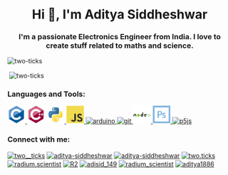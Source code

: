 <h1 align="center">Hi 👋, I'm Aditya Siddheshwar</h1>
<h3 align="center">I'm a passionate Electronics Engineer from India. I love to create stuff related to maths and science.</h3>

<p align="left"> <img src="https://komarev.com/ghpvc/?username=two-ticks&label=Profile%20views&color=0e75b6&style=flat" alt="two-ticks" /> </p>
<p>&nbsp;<img align="center" src="https://github-readme-stats.vercel.app/api?username=two-ticks&show_icons=true&locale=en" alt="two-ticks" /></p>

<h3 align="left">Languages and Tools:</h3>
<p><a href="https://www.cprogramming.com/" target="_blank"> <img src="https://raw.githubusercontent.com/devicons/devicon/master/icons/c/c-original.svg" alt="c" width="40" height="40"/> </a> <a href="https://www.w3schools.com/cpp/" target="_blank"> <img src="https://raw.githubusercontent.com/devicons/devicon/master/icons/cplusplus/cplusplus-original.svg" alt="cplusplus" width="40" height="40"/></a> <a href="https://www.python.org" target="_blank"> <img src="https://raw.githubusercontent.com/devicons/devicon/master/icons/python/python-original.svg" alt="python" width="40" height="40"/> </a> <a href="https://developer.mozilla.org/en-US/docs/Web/JavaScript" target="_blank"> <img src="https://raw.githubusercontent.com/devicons/devicon/master/icons/javascript/javascript-original.svg" alt="javascript" width="40" height="40"/> </a> <a href="https://www.arduino.cc/" target="_blank"> <img src="https://cdn.worldvectorlogo.com/logos/arduino-1.svg" alt="arduino" width="40" height="40"/> </a> <a href="https://git-scm.com/" target="_blank"> <img src="https://www.vectorlogo.zone/logos/git-scm/git-scm-icon.svg" alt="git" width="40" height="40"/> </a> <a href="https://nodejs.org" target="_blank"> <img src="https://raw.githubusercontent.com/devicons/devicon/master/icons/nodejs/nodejs-original-wordmark.svg" alt="nodejs" width="40" height="40"/> </a> <a href="https://www.photoshop.com/en" target="_blank"> <img src="https://raw.githubusercontent.com/devicons/devicon/master/icons/photoshop/photoshop-line.svg" alt="photoshop" width="40" height="40"/> </a> <a href="https://p5js.org/" target="_blank"> <img src="https://user-images.githubusercontent.com/68433541/110992446-f051e300-839b-11eb-8ac4-93179121a3a7.png" alt="p5js" width="40" height="40"/> </a></p>


<h3 align="left">Connect with me:</h3>
<p align="left">
<a href="https://twitter.com/@two__ticks" target="blank"><img align="center" src="https://cdn.jsdelivr.net/npm/simple-icons@3.0.1/icons/twitter.svg" alt="two__ticks" height="30" width="40" /></a>
<a href="https://linkedin.com/in/aditya-siddheshwar" target="blank"><img align="center" src="https://cdn.jsdelivr.net/npm/simple-icons@3.0.1/icons/linkedin.svg" alt="aditya-siddheshwar" height="30" width="40" /></a>
<a href="https://stackoverflow.com/users/15384704/aditya-siddheshwar" target="blank"><img align="center" src="https://cdn.jsdelivr.net/npm/simple-icons@3.0.1/icons/stackoverflow.svg" alt="aditya-siddheshwar" height="30" width="40" /></a>
<a href="https://instagram.com/two.ticks" target="blank"><img align="center" src="https://cdn.jsdelivr.net/npm/simple-icons@3.0.1/icons/instagram.svg" alt="two.ticks" height="30" width="40" /></a>
<a href="https://medium.com/@radium.scientist" target="blank"><img align="center" src="https://cdn.jsdelivr.net/npm/simple-icons@3.0.1/icons/medium.svg" alt="radium.scientist" height="30" width="40" /></a>
<a href="https://www.youtube.com/channel/UCuU7ugPhjdp6OoTvliBJ6Ew" target="blank"><img align="center" src="https://cdn.jsdelivr.net/npm/simple-icons@3.0.1/icons/youtube.svg" alt="R2" height="30" width="40" /></a>
<a href="https://www.codechef.com/users/adisid_149" target="blank"><img align="center" src="https://cdn.jsdelivr.net/npm/simple-icons@3.1.0/icons/codechef.svg" alt="adisid_149" height="30" width="40" /></a>
<a href="https://www.hackerrank.com/radium_scientist" target="blank"><img align="center" src="https://cdn.jsdelivr.net/npm/simple-icons@3.0.1/icons/hackerrank.svg" alt="radium_scientist" height="30" width="40" /></a>
<a href="http://www.hackerearth.com/@aditya1886" target="blank"><img align="center" src="https://cdn.jsdelivr.net/npm/simple-icons@3.0.1/icons/hackerearth.svg" alt="aditya1886" height="30" width="40" /></a>
</p>


